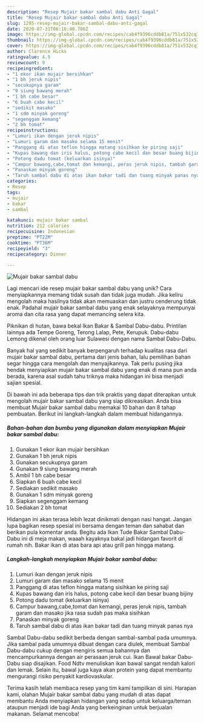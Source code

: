 ```yaml
---
description: "Resep Mujair bakar sambal dabu Anti Gagal"
title: "Resep Mujair bakar sambal dabu Anti Gagal"
slug: 1295-resep-mujair-bakar-sambal-dabu-anti-gagal
date: 2020-07-31T06:16:40.786Z
image: https://img-global.cpcdn.com/recipes/cab4f9396cddb81a/751x532cq70/mujair-bakar-sambal-dabu-foto-resep-utama.jpg
thumbnail: https://img-global.cpcdn.com/recipes/cab4f9396cddb81a/751x532cq70/mujair-bakar-sambal-dabu-foto-resep-utama.jpg
cover: https://img-global.cpcdn.com/recipes/cab4f9396cddb81a/751x532cq70/mujair-bakar-sambal-dabu-foto-resep-utama.jpg
author: Clarence Hicks
ratingvalue: 4.5
reviewcount: 9
recipeingredient:
- "1 ekor ikan mujair bersihkan"
- "1 bh jeruk nipis"
- "secukupnya garam"
- "9 siung bawang merah"
- "1 bh cabe besar"
- "6 buah cabe kecil"
- "sedikit masako"
- "1 sdm minyak goreng"
- "segenggam kemang"
- "2 bh tomat"
recipeinstructions:
- "Lumuri ikan dengan jeruk nipis"
- "Lumuri garam dan masako selama 15 menit"
- "Panggang di atas teflon hingga matang sisihkan ke piring saji"
- "Kupas bawang dan iris halus, potong cabe kecil dan besar buang bijiny"
- "Potong dadu tomat (keluarkan isinya)"
- "Campur bawang,cabe,tomat dan kemangi, peras jeruk nipis, tambah garam dan masako jika rasa sudah pas maka sisihkan"
- "Panaskan minyak goreng"
- "Taruh sambal dabu di atas ikan bakar tadi dan tuang minyak panas nya"
categories:
- Resep
tags:
- mujair
- bakar
- sambal

katakunci: mujair bakar sambal 
nutrition: 212 calories
recipecuisine: Indonesian
preptime: "PT22M"
cooktime: "PT36M"
recipeyield: "3"
recipecategory: Dinner

---
```



![Mujair bakar sambal dabu](https://img-global.cpcdn.com/recipes/cab4f9396cddb81a/751x532cq70/mujair-bakar-sambal-dabu-foto-resep-utama.jpg)

Lagi mencari ide resep mujair bakar sambal dabu yang unik? Cara menyiapkannya memang tidak susah dan tidak juga mudah. Jika keliru mengolah maka hasilnya tidak akan memuaskan dan justru cenderung tidak enak. Padahal mujair bakar sambal dabu yang enak selayaknya mempunyai aroma dan cita rasa yang dapat memancing selera kita.

Piknikan di hutan, bawa bekal Ikan Bakar &amp; Sambal Dabu-dabu. Printilan lainnya ada Tempe Goreng, Terong Lalap, Pete, Kerupuk. Dabu-dabu Lemong dikenal oleh orang luar Sulawesi dengan nama Sambal Dabu-Dabu.

Banyak hal yang sedikit banyak berpengaruh terhadap kualitas rasa dari mujair bakar sambal dabu, pertama dari jenis bahan, lalu pemilihan bahan segar hingga cara mengolah dan menyajikannya. Tak perlu pusing jika hendak menyiapkan mujair bakar sambal dabu yang enak di mana pun anda berada, karena asal sudah tahu triknya maka hidangan ini bisa menjadi sajian spesial.


Di bawah ini ada beberapa tips dan trik praktis yang dapat diterapkan untuk mengolah mujair bakar sambal dabu yang siap dikreasikan. Anda bisa membuat Mujair bakar sambal dabu memakai 10 bahan dan 8 tahap pembuatan. Berikut ini langkah-langkah dalam membuat hidangannya.

<!--inarticleads1-->

##### Bahan-bahan dan bumbu yang digunakan dalam menyiapkan Mujair bakar sambal dabu:

1. Gunakan 1 ekor ikan mujair bersihkan
1. Gunakan 1 bh jeruk nipis
1. Gunakan secukupnya garam
1. Gunakan 9 siung bawang merah
1. Ambil 1 bh cabe besar
1. Siapkan 6 buah cabe kecil
1. Sediakan sedikit masako
1. Gunakan 1 sdm minyak goreng
1. Siapkan segenggam kemang
1. Sediakan 2 bh tomat


Hidangan ini akan terasa lebih lezat dinikmati dengan nasi hangat. Jangan lupa bagikan resep spesial ini bersama dengan teman dan sahabat dan berikan pula komentar anda. Begitu ada Ikan Tude Bakar Sambal Dabu-Dabu ini di meja makan, waaah kayaknya bakal jadi hidangan favorit di rumah nih. Bakar ikan di atas bara api atau grill pan hingga matang. 

<!--inarticleads2-->

##### Langkah-langkah menyiapkan Mujair bakar sambal dabu:

1. Lumuri ikan dengan jeruk nipis
1. Lumuri garam dan masako selama 15 menit
1. Panggang di atas teflon hingga matang sisihkan ke piring saji
1. Kupas bawang dan iris halus, potong cabe kecil dan besar buang bijiny
1. Potong dadu tomat (keluarkan isinya)
1. Campur bawang,cabe,tomat dan kemangi, peras jeruk nipis, tambah garam dan masako jika rasa sudah pas maka sisihkan
1. Panaskan minyak goreng
1. Taruh sambal dabu di atas ikan bakar tadi dan tuang minyak panas nya


Sambal Dabu-dabu sedikit berbeda dengan sambal-sambal pada umumnya. Jika sambal pada umumnya dibuat dengan cara diulek, membuat Sambal Dabu-dabu cukup dengan mengiris semua bahannya dan mencampurkannya dengan air perasaan jeruk cui. Ikan Bawal bakar Dabu-Dabu siap disajikan. Food Ndtv menuliskan ikan bawal sangat rendah kalori dan lemak. Selain itu, bawal juga kaya akan protein yang dapat membantu mengurangi risiko penyakit kardiovaskular. 

Terima kasih telah membaca resep yang tim kami tampilkan di sini. Harapan kami, olahan Mujair bakar sambal dabu yang mudah di atas dapat membantu Anda menyiapkan hidangan yang sedap untuk keluarga/teman ataupun menjadi ide bagi Anda yang berkeinginan untuk berjualan makanan. Selamat mencoba!
